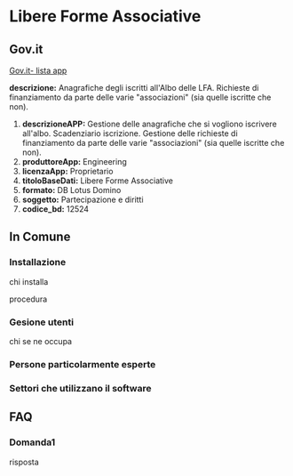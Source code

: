 # Libere Forme Associative

## Gov.it

[Gov.it- lista app](http://basidati.agid.gov.it/catalogo/amm?code=c_a944)

**descrizione:** Anagrafiche degli iscritti all'Albo delle LFA. Richieste di finanziamento da parte delle varie "associazioni" (sia quelle iscritte che non).

1. **descrizioneAPP:** Gestione delle anagrafiche che si vogliono iscrivere all'albo. Scadenziario iscrizione. Gestione delle richieste di finanziamento da parte delle varie "associazioni" (sia quelle iscritte che non).
2. **produttoreApp:** Engineering
3. **licenzaApp:** Proprietario
4. **titoloBaseDati:** Libere Forme Associative
5. **formato:** DB Lotus Domino
6. **soggetto:** Partecipazione e diritti
7. **codice_bd:** 12524

## In Comune

### Installazione

chi installa

procedura

### Gesione utenti

chi se ne occupa

### Persone particolarmente esperte

### Settori che utilizzano il software

## FAQ

### Domanda1

risposta

